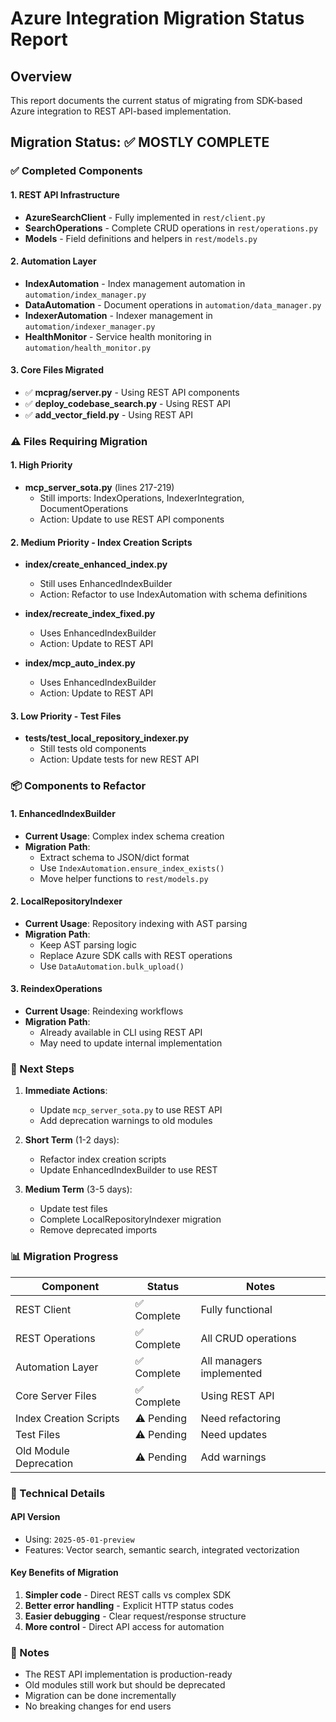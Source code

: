 # Azure Integration Migration Status Report

## Overview
This report documents the current status of migrating from SDK-based Azure integration to REST API-based implementation.

## Migration Status: ✅ MOSTLY COMPLETE

### ✅ Completed Components

#### 1. REST API Infrastructure
- **AzureSearchClient** - Fully implemented in `rest/client.py`
- **SearchOperations** - Complete CRUD operations in `rest/operations.py`
- **Models** - Field definitions and helpers in `rest/models.py`

#### 2. Automation Layer
- **IndexAutomation** - Index management automation in `automation/index_manager.py`
- **DataAutomation** - Document operations in `automation/data_manager.py`
- **IndexerAutomation** - Indexer management in `automation/indexer_manager.py`
- **HealthMonitor** - Service health monitoring in `automation/health_monitor.py`

#### 3. Core Files Migrated
- ✅ **mcprag/server.py** - Using REST API components
- ✅ **deploy_codebase_search.py** - Using REST API
- ✅ **add_vector_field.py** - Using REST API

### ⚠️ Files Requiring Migration

#### 1. High Priority
- **mcp_server_sota.py** (lines 217-219)
  - Still imports: IndexOperations, IndexerIntegration, DocumentOperations
  - Action: Update to use REST API components

#### 2. Medium Priority - Index Creation Scripts
- **index/create_enhanced_index.py**
  - Still uses EnhancedIndexBuilder
  - Action: Refactor to use IndexAutomation with schema definitions
  
- **index/recreate_index_fixed.py**
  - Uses EnhancedIndexBuilder
  - Action: Update to REST API

- **index/mcp_auto_index.py**
  - Uses EnhancedIndexBuilder
  - Action: Update to REST API

#### 3. Low Priority - Test Files
- **tests/test_local_repository_indexer.py**
  - Still tests old components
  - Action: Update tests for new REST API

### 📦 Components to Refactor

#### 1. EnhancedIndexBuilder
- **Current Usage**: Complex index schema creation
- **Migration Path**: 
  - Extract schema to JSON/dict format
  - Use `IndexAutomation.ensure_index_exists()`
  - Move helper functions to `rest/models.py`

#### 2. LocalRepositoryIndexer  
- **Current Usage**: Repository indexing with AST parsing
- **Migration Path**:
  - Keep AST parsing logic
  - Replace Azure SDK calls with REST operations
  - Use `DataAutomation.bulk_upload()`

#### 3. ReindexOperations
- **Current Usage**: Reindexing workflows
- **Migration Path**:
  - Already available in CLI using REST API
  - May need to update internal implementation

### 🚀 Next Steps

1. **Immediate Actions**:
   - Update `mcp_server_sota.py` to use REST API
   - Add deprecation warnings to old modules

2. **Short Term** (1-2 days):
   - Refactor index creation scripts
   - Update EnhancedIndexBuilder to use REST

3. **Medium Term** (3-5 days):
   - Update test files
   - Complete LocalRepositoryIndexer migration
   - Remove deprecated imports

### 📊 Migration Progress

| Component | Status | Notes |
|-----------|--------|-------|
| REST Client | ✅ Complete | Fully functional |
| REST Operations | ✅ Complete | All CRUD operations |
| Automation Layer | ✅ Complete | All managers implemented |
| Core Server Files | ✅ Complete | Using REST API |
| Index Creation Scripts | ⚠️ Pending | Need refactoring |
| Test Files | ⚠️ Pending | Need updates |
| Old Module Deprecation | ⚠️ Pending | Add warnings |

### 🔧 Technical Details

#### API Version
- Using: `2025-05-01-preview`
- Features: Vector search, semantic search, integrated vectorization

#### Key Benefits of Migration
1. **Simpler code** - Direct REST calls vs complex SDK
2. **Better error handling** - Explicit HTTP status codes
3. **Easier debugging** - Clear request/response structure
4. **More control** - Direct API access for automation

### 📝 Notes

- The REST API implementation is production-ready
- Old modules still work but should be deprecated
- Migration can be done incrementally
- No breaking changes for end users